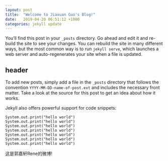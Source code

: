 ```yaml
---
layout: post
title:  "Welcome to Jiaxuan Guo's Blog!"
date:   2019-04-20 06:51:12 +1000
categories: jekyll update
---
```

You’ll find this post in your `_posts` directory. Go ahead and edit it and re-build the site to see your changes. You can rebuild the site in many different ways, but the most common way is to run `jekyll serve`, which launches a web server and auto-regenerates your site when a file is updated.

## header ##

To add new posts, simply add a file in the `_posts` directory that follows the convention `YYYY-MM-DD-name-of-post.ext` and includes the necessary front matter. Take a look at the source for this post to get an idea about how it works.

Jekyll also offers powerful support for code snippets:

```
System.out.print("hello world")
System.out.print("hello world")
System.out.print("hello world")
System.out.print("hello world")
System.out.print("hello world")
System.out.print("hello world")
System.out.print("hello world")
```
这是郭嘉轩Rene的微博!

[jekyll-docs]: https://jekyllrb.com/docs/home
[jekyll-gh]:   https://github.com/jekyll/jekyll
[jekyll-talk]: https://talk.jekyllrb.com/
